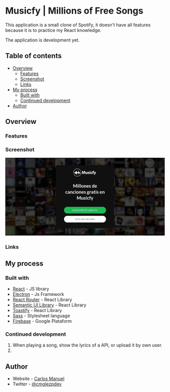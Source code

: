 # Musicfy | Millions of Free Songs 

This application is a small clone of Spotify, it doesn't have all features because it is to practice my React knowledge.

The application is development yet.

## Table of contents

- [Overview](#overview)
  - [Features](#features)
  - [Screenshot](#screenshot)
  - [Links](#links)
- [My process](#my-process)
  - [Built with](#built-with)
  - [Continued development](#continued-development)
- [Author](#author)

## Overview

### Features

<!-- Add features of the app here -->

### Screenshot

![](./screenshot.png)

### Links

<!-- - Live Site URL: [Add live site URL here](https://your-live-site-url.com) -->

## My process

### Built with

- [React](https://reactjs.org/) - JS library
- [Electron](https://www.electronjs.org/docs/latest) - Js Framework
- [React Router](https://reactrouter.com/docs/en/v6/getting-started/overview) - React Library 
- [Semantic UI Library](https://react.semantic-ui.com/) - React Library
- [Toastify](https://fkhadra.github.io/react-toastify/introduction) - React Library
- [Sass](https://sass-lang.com/documentation/) - Stylesheet language 
- [Firebase](https://firebase.google.com/) - Google Plataform 

### Continued development

1. When playing a song, show the lyrics of a API, or upload it by own user.
2. 

<!-- Use this section to outline areas that you want to continue focusing on in future projects. These could be concepts you're still not completely comfortable with or techniques you found useful that you want to refine and perfect. -->

## Author

- Website - [Carlos Manuel](https://portfolio-cmglezpdev.vercel.app/)
- Twitter - [@cmglezpdev](https://www.twitter.com/cmglezpdev)
